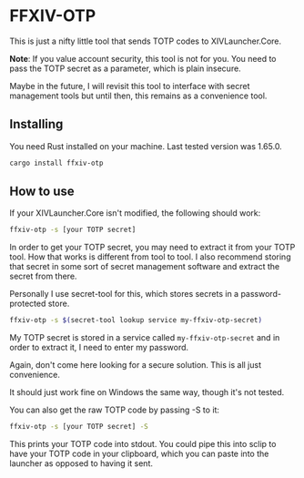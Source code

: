# FFXIV-OTP

This is just a nifty little tool that sends TOTP codes to XIVLauncher.Core.

**Note**: If you value account security, this tool is not for you. You need to pass the TOTP secret as a parameter, which is plain insecure.

Maybe in the future, I will revisit this tool to interface with secret management tools but until then, this remains as a convenience tool.

## Installing

You need Rust installed on your machine. Last tested version was 1.65.0.

```bash
cargo install ffxiv-otp
```

## How to use

If your XIVLauncher.Core isn't modified, the following should work:

```bash
ffxiv-otp -s [your TOTP secret]
```

In order to get your TOTP secret, you may need to extract it from your TOTP tool.
How that works is different from tool to tool.
I also recommend storing that secret in some sort of secret management software and extract the secret from there.

Personally I use secret-tool for this, which stores secrets in a password-protected store.

```bash
ffxiv-otp -s $(secret-tool lookup service my-ffxiv-otp-secret)
```

My TOTP secret is stored in a service called `my-ffxiv-otp-secret` and in order to extract it, I need to enter my password.

Again, don't come here looking for a secure solution. This is all just convenience.

It should just work fine on Windows the same way, though it's not tested.

You can also get the raw TOTP code by passing -S to it:

```bash
ffxiv-otp -s [your TOTP secret] -S
```

This prints your TOTP code into stdout.
You could pipe this into sclip to have your TOTP code in your clipboard, which you can paste into the launcher as opposed to having it sent.
